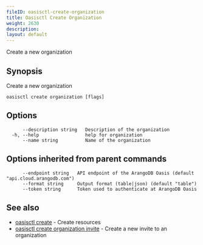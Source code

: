 ```yaml
---
fileID: oasisctl-create-organization
title: Oasisctl Create Organization
weight: 2630
description: 
layout: default
---
```

Create a new organization

## Synopsis

Create a new organization

```
oasisctl create organization [flags]
```

## Options

```
      --description string   Description of the organization
  -h, --help                 help for organization
      --name string          Name of the organization
```

## Options inherited from parent commands

```
      --endpoint string   API endpoint of the ArangoDB Oasis (default "api.cloud.arangodb.com")
      --format string     Output format (table|json) (default "table")
      --token string      Token used to authenticate at ArangoDB Oasis
```

## See also

* [oasisctl create]()	 - Create resources
* [oasisctl create organization invite](oasisctl-create-organization-invite)	 - Create a new invite to an organization

